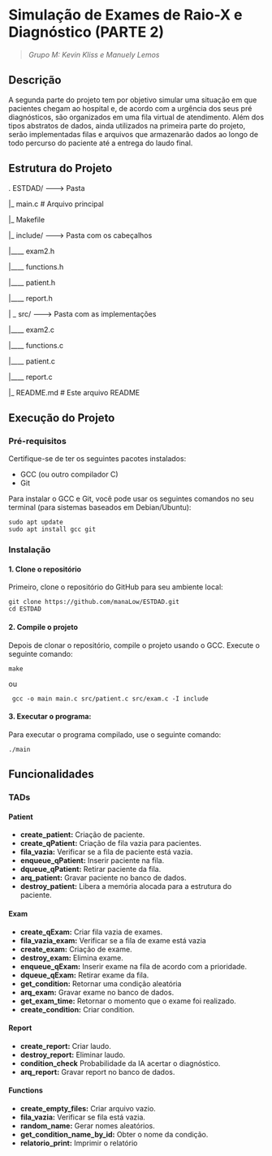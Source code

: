 # Simulação de Exames de Raio-X e Diagnóstico (PARTE 2)

> _Grupo M: Kevin Kliss e Manuely Lemos_
## Descrição
A segunda parte do projeto tem por objetivo simular uma situação em que pacientes chegam ao hospital e, de acordo com a urgência dos seus pré diagnósticos, são organizados em uma fila virtual de atendimento. Além dos tipos abstratos de dados, ainda utilizados na primeira parte do projeto, serão implementadas filas e arquivos que armazenarão dados ao longo de todo percurso do paciente até a entrega do laudo final.

## Estrutura do Projeto
.
ESTDAD/ ---> Pasta

|_  main.c # Arquivo principal

|_ Makefile

|_  include/ ---> Pasta com os cabeçalhos

|____   exam2.h

|____   functions.h

|____   patient.h

|____   report.h

| _ src/ ---> Pasta com as implementações

|____   exam2.c

|____   functions.c

|____   patient.c

|____   report.c


|_ README.md # Este arquivo README

## Execução do Projeto

### Pré-requisitos
Certifique-se de ter os seguintes pacotes instalados:

- GCC (ou outro compilador C)
- Git

Para instalar o GCC e Git, você pode usar os seguintes comandos no seu terminal (para sistemas baseados em Debian/Ubuntu):
 ```
sudo apt update
sudo apt install gcc git
 ```

### Instalação
#### 1. Clone o repositório
Primeiro, clone o repositório do GitHub para seu ambiente local:

 ```
 git clone https://github.com/manaLow/ESTDAD.git
 cd ESTDAD
 ```

#### 2. Compile o projeto
Depois de clonar o repositório, compile o projeto usando o GCC. Execute o seguinte comando:

 ```
 make
 ```
ou
```
 gcc -o main main.c src/patient.c src/exam.c -I include
 ```

#### 3. Executar o programa:
Para executar o programa compilado, use o seguinte comando:

 ```
 ./main
 ```

 ## Funcionalidades

### TADs

#### Patient

 - **create_patient:** Criação de paciente.
 - **create_qPatient:** Criação de fila vazia para pacientes.
 - **fila_vazia:** Verificar se a fila de paciente está vazia.
 - **enqueue_qPatient:** Inserir paciente na fila.
 - **dqueue_qPatient:** Retirar paciente da fila.
 - **arq_patient:** Gravar paciente no banco de dados.
 - **destroy_patient:** Libera a memória alocada para a estrutura do paciente.

#### Exam

- **create_qExam:** Criar fila vazia de exames.
- **fila_vazia_exam:** Verificar se a fila de exame está vazia
- **create_exam:** Criação de exame.
- **destroy_exam:** Elimina exame.
- **enqueue_qExam:** Inserir exame na fila de acordo com a prioridade.
- **dqueue_qExam:** Retirar exame da fila.
- **get_condition:** Retornar uma condição aleatória
- **arq_exam:** Gravar exame no banco de dados.
- **get_exam_time:** Retornar o momento que o exame foi realizado.
- **create_condition:** Criar condition.

#### Report

- **create_report:** Criar laudo.
- **destroy_report:** Eliminar laudo.
- **condition_check** Probabilidade da IA acertar o diagnóstico.
- **arq_report:** Gravar report no banco de dados.

#### Functions

- **create_empty_files:** Criar arquivo vazio.
- **fila_vazia:** Verificar se fila está vazia.
- **random_name:** Gerar nomes aleatórios.
- **get_condition_name_by_id:** Obter o nome da condição.
- **relatorio_print:** Imprimir o relatório
